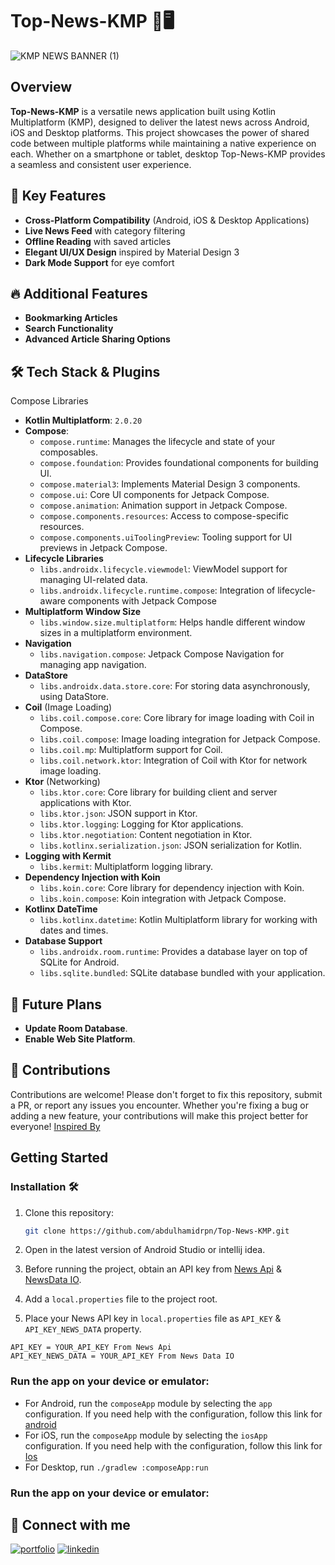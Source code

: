 # Top-News-KMP 📱🖥️
![KMP NEWS BANNER (1)](https://github.com/user-attachments/assets/47a09e1d-f3b5-4499-8308-8a6bac8f205c)

## Overview
**Top-News-KMP** is a versatile news application built using Kotlin Multiplatform (KMP), designed to deliver the latest news across Android, iOS and Desktop platforms. This project showcases the power of shared code between multiple platforms while maintaining a native experience on each. Whether on a smartphone or tablet, desktop Top-News-KMP provides a seamless and consistent user experience.

## 🚀 Key Features
- **Cross-Platform Compatibility** (Android, iOS & Desktop Applications)
- **Live News Feed** with category filtering
- **Offline Reading** with saved articles
- **Elegant UI/UX Design** inspired by Material Design 3
- **Dark Mode Support** for eye comfort

## 🔥 Additional Features
- **Bookmarking Articles**
- **Search Functionality**
- **Advanced Article Sharing Options**

## 🛠️ Tech Stack & Plugins
Compose Libraries
- **Kotlin Multiplatform**: `2.0.20`
- **Compose**:
  - `compose.runtime`: Manages the lifecycle and state of your composables.
  - `compose.foundation`: Provides foundational components for building UI.
  - `compose.material3`: Implements Material Design 3 components.
  - `compose.ui`: Core UI components for Jetpack Compose.
  - `compose.animation`: Animation support in Jetpack Compose.
  - `compose.components.resources`: Access to compose-specific resources.
  - `compose.components.uiToolingPreview`: Tooling support for UI previews in Jetpack Compose.
- **Lifecycle Libraries**
  - `libs.androidx.lifecycle.viewmodel`: ViewModel support for managing UI-related data.
  - `libs.androidx.lifecycle.runtime.compose`: Integration of lifecycle-aware components with Jetpack Compose
- **Multiplatform Window Size**
  - `libs.window.size.multiplatform`: Helps handle different window sizes in a multiplatform environment.
- **Navigation**
  - `libs.navigation.compose`: Jetpack Compose Navigation for managing app navigation.
- **DataStore**
  - `libs.androidx.data.store.core`: For storing data asynchronously, using DataStore.
- **Coil** (Image Loading)
  - `libs.coil.compose.core`: Core library for image loading with Coil in Compose.
  - `libs.coil.compose`: Image loading integration for Jetpack Compose.
  - `libs.coil.mp`: Multiplatform support for Coil.
  - `libs.coil.network.ktor`: Integration of Coil with Ktor for network image loading.
- **Ktor** (Networking)
  - `libs.ktor.core`: Core library for building client and server applications with Ktor.
  - `libs.ktor.json`: JSON support in Ktor.
  - `libs.ktor.logging`: Logging for Ktor applications.
  - `libs.ktor.negotiation`: Content negotiation in Ktor.
  - `libs.kotlinx.serialization.json`: JSON serialization for Kotlin.
- **Logging with Kermit**
  - `libs.kermit`: Multiplatform logging library.
- **Dependency Injection with Koin**
  - `libs.koin.core`: Core library for dependency injection with Koin.
  - `libs.koin.compose`: Koin integration with Jetpack Compose.
- **Kotlinx DateTime**
  - `libs.kotlinx.datetime`: Kotlin Multiplatform library for working with dates and times.
- **Database Support**
  - `libs.androidx.room.runtime`: Provides a database layer on top of SQLite for Android.
  - `libs.sqlite.bundled`: SQLite database bundled with your application.

## 🚀 Future Plans
- **Update Room Database**.
- **Enable Web Site Platform**.

## 🌟 Contributions
Contributions are welcome! Please don't forget to fix this repository, submit a PR, or report any issues you encounter. Whether you're fixing a bug or adding a new feature, your contributions will make this project better for everyone!
[Inspired By](https://github.com/Coding-Meet/News-KMP-App)

## Getting Started

### Installation 🛠️

1. Clone this repository:
   ```bash
   git clone https://github.com/abdulhamidrpn/Top-News-KMP.git
   ```

2. Open in the latest version of Android Studio or intellij idea.
3. Before running the project, obtain an API key from [News Api](https://newsapi.org/) & [NewsData IO](https://newsdata.io/).
4. Add a `local.properties` file to the project root.
5. Place your News API key in `local.properties` file as `API_KEY` & `API_KEY_NEWS_DATA` property.

```properties
API_KEY = YOUR_API_KEY From News Api
API_KEY_NEWS_DATA = YOUR_API_KEY From News Data IO
```

### Run the app on your device or emulator:

- For Android, run the `composeApp` module by selecting the `app` configuration. If you need help with the
  configuration, follow this link
  for [android](https://www.jetbrains.com/help/kotlin-multiplatform-dev/compose-multiplatform-create-first-app.html#run-your-application-on-android)
- For iOS, run the `composeApp` module by selecting the `iosApp` configuration. If you need help with the configuration,
  follow this link
  for [Ios](https://www.jetbrains.com/help/kotlin-multiplatform-dev/compose-multiplatform-create-first-app.html#run-your-application-on-ios)
- For Desktop, run `./gradlew :composeApp:run`

### Run the app on your device or emulator:

## 🔗 Connect with me
[![portfolio](https://img.shields.io/badge/my_portfolio-000?style=for-the-badge&logo=ko-fi&logoColor=white)](https://linktr.ee/abdulhamidrpn)
[![linkedin](https://img.shields.io/badge/linkedin-0A66C2?style=for-the-badge&logo=linkedin&logoColor=white)](https://www.linkedin.com/in/abdulhamidrpn/)
